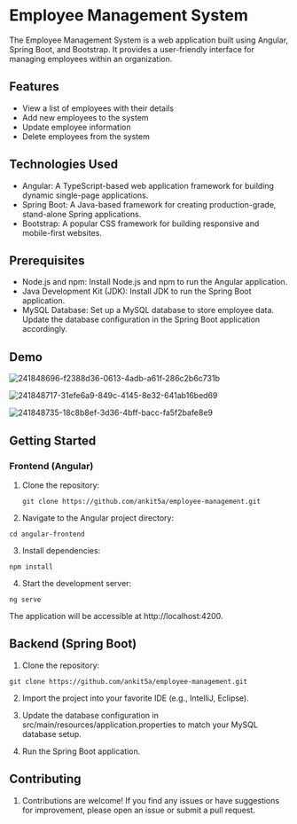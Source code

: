 # Employee Management System

The Employee Management System is a web application built using Angular, Spring Boot, and Bootstrap. It provides a user-friendly interface for managing employees within an organization.

## Features

- View a list of employees with their details
- Add new employees to the system
- Update employee information
- Delete employees from the system

## Technologies Used

- Angular: A TypeScript-based web application framework for building dynamic single-page applications.
- Spring Boot: A Java-based framework for creating production-grade, stand-alone Spring applications.
- Bootstrap: A popular CSS framework for building responsive and mobile-first websites.

## Prerequisites

- Node.js and npm: Install Node.js and npm to run the Angular application.
- Java Development Kit (JDK): Install JDK to run the Spring Boot application.
- MySQL Database: Set up a MySQL database to store employee data. Update the database configuration in the Spring Boot application accordingly.

## Demo

![241848696-f2388d36-0613-4adb-a61f-286c2b6c731b](https://github.com/ankit5a/employee-management-app/assets/82325321/fd3ef9c9-e8ed-4f5c-b6ca-fdfdaab70949)

![241848717-31efe6a9-849c-4145-8e32-641ab16bed69](https://github.com/ankit5a/employee-management-app/assets/82325321/9f0b1fa2-3aa4-4d5c-be4f-25309150f640)

![241848735-18c8b8ef-3d36-4bff-bacc-fa5f2bafe8e9](https://github.com/ankit5a/employee-management-app/assets/82325321/5516bcf2-4f1e-4970-b1ad-9c61ca68638c)


## Getting Started

### Frontend (Angular)

1. Clone the repository:

   ```
   git clone https://github.com/ankit5a/employee-management.git
   
   ```
   
 2. Navigate to the Angular project directory:
 
 ```
 cd angular-frontend 
 ```
 
 3. Install dependencies:
 
 ```
 npm install
 ```
 
 4. Start the development server:
 
 ```
 ng serve

 ```
 The application will be accessible at http://localhost:4200.
 
<h2><b>Backend (Spring Boot)</b></h2>

1. Clone the repository:

```
git clone https://github.com/ankit5a/employee-management.git
```
 
2. Import the project into your favorite IDE (e.g., IntelliJ, Eclipse).

3. Update the database configuration in src/main/resources/application.properties to match your MySQL database setup.

4. Run the Spring Boot application.

<h2><b>Contributing</b></h2>

1. Contributions are welcome! If you find any issues or have suggestions for improvement, please open an issue or submit a pull request.
